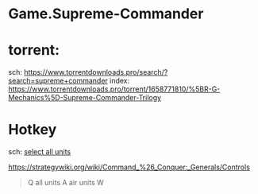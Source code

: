# Game.Supreme-Commander
# torrent:
sch: https://www.torrentdownloads.pro/search/?search=supreme+commander
index: https://www.torrentdownloads.pro/torrent/1658771810/%5BR-G-Mechanics%5D-Supreme-Commander-Trilogy

# Hotkey
sch: [select all units](https://www.google.com/search?q=command+and+conquer+generals+select+all+units)

https://strategywiki.org/wiki/Command_%26_Conquer:_Generals/Controls

>Q  all units
>A  air units
>W  
